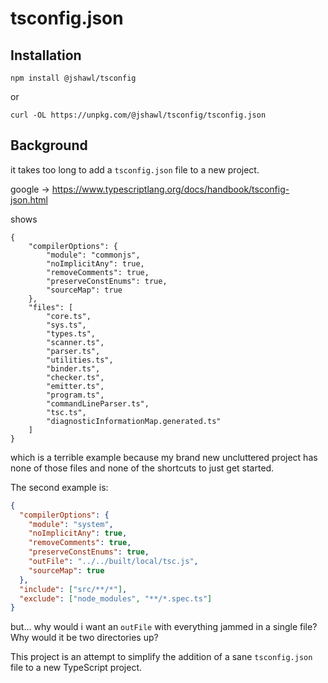 # tsconfig.json

## Installation

```
npm install @jshawl/tsconfig
```

or

```
curl -OL https://unpkg.com/@jshawl/tsconfig/tsconfig.json
```

## Background

it takes too long to add a `tsconfig.json` file to a new project.

google -> https://www.typescriptlang.org/docs/handbook/tsconfig-json.html

shows

```
{
    "compilerOptions": {
        "module": "commonjs",
        "noImplicitAny": true,
        "removeComments": true,
        "preserveConstEnums": true,
        "sourceMap": true
    },
    "files": [
        "core.ts",
        "sys.ts",
        "types.ts",
        "scanner.ts",
        "parser.ts",
        "utilities.ts",
        "binder.ts",
        "checker.ts",
        "emitter.ts",
        "program.ts",
        "commandLineParser.ts",
        "tsc.ts",
        "diagnosticInformationMap.generated.ts"
    ]
}
```

which is a terrible example because my brand new uncluttered project has none of those files and none of the shortcuts to just get started.

The second example is:

```json
{
  "compilerOptions": {
    "module": "system",
    "noImplicitAny": true,
    "removeComments": true,
    "preserveConstEnums": true,
    "outFile": "../../built/local/tsc.js",
    "sourceMap": true
  },
  "include": ["src/**/*"],
  "exclude": ["node_modules", "**/*.spec.ts"]
}
```

but... why would i want an `outFile` with everything jammed in a single file? Why would it be two directories up?

This project is an attempt to simplify the addition of a sane `tsconfig.json` file to a new TypeScript project.
